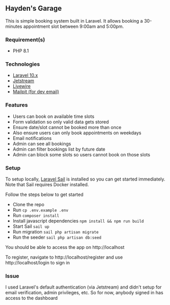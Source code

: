 ## Hayden's Garage

This is simple booking system built in Laravel. It allows booking a 30-minutes appointment slot between 9:00am and 5:00pm.

### Requirement(s)
- PHP 8.1

### Technologies
- [Laravel 10.x](https://laravel.com/docs/10.x/)
- [Jetstream](https://jetstream.laravel.com/)
- [Livewire](https://laravel-livewire.com/)
- [Mailpit (for dev email)](https://github.com/axllent/mailpit)

### Features
- Users can book on available time slots
- Form validation so only valid data gets stored
- Ensure date/slot cannot be booked more than once
- Also ensure users can only book appointments on weekdays
- Email notifications
- Admin can see all bookings
- Admin can filter bookings list by future date
- Admin can block some slots so users cannot book on those slots

### Setup
To setup locally, [Laravel Sail](https://github.com/laravel/sail/) is installed so you can get started immediately. Note that Sail requires Docker installed.

Follow the steps below to get started
- Clone the repo
- Run `cp .env.example .env`
- Run `composer install`
- Install javascript dependencies `npm install && npm run build`
- Start Sail `sail up`
- Run migration `sail php artisan migrate`
- Run the seeder `sail php artisan db:seed`

You should be able to access the app on http://localhost

To register, navigate to http://localhost/register and use http://localhost/login to sign in

### Issue
I used Laravel's default authentication (via Jetstream) and didn't setup for email verification, admin privileges, etc. So for now, anybody signed in has access to the dashboard
